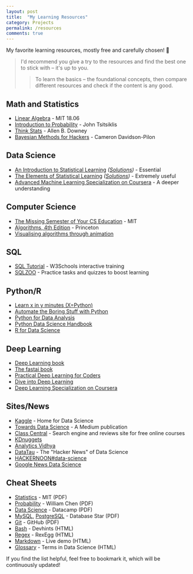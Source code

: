 ```yaml
---
layout: post
title:  "My Learning Resources"
category: Projects
permalink: /resources
comments: true
---
```


My favorite learning resources, mostly free and carefully chosen! 🎁

> I'd recommend you give a try to the resources and find the best one to stick with – it's up to you.
>
> > To learn the basics – the foundational concepts, then compare different resources and check if the content is any good.

## Math and Statistics
- [Linear Algebra](https://ocw.mit.edu/courses/mathematics/18-06-linear-algebra-spring-2010/) - MIT 18.06
- [Introduction to Probability](https://ocw.mit.edu/resources/res-6-012-introduction-to-probability-spring-2018/) - John Tsitsiklis
- [Think Stats](https://greenteapress.com/wp/think-stats-2e/) - Allen B. Downey
- [Bayesian Methods for Hackers](http://camdavidsonpilon.github.io/Probabilistic-Programming-and-Bayesian-Methods-for-Hackers/) - Cameron Davidson-Pilon

## Data Science
- [An Introduction to Statistical Learning](http://faculty.marshall.usc.edu/gareth-james/ISL/)
_([Solutions](https://blog.princehonest.com/stat-learning/))_ - Essential
- [The Elements of Statistical Learning](https://web.stanford.edu/~hastie/ElemStatLearn/)
_([Solutions](https://waxworksmath.com/Authors/G_M/Hastie/WriteUp/Weatherwax_Epstein_Hastie_Solution_Manual.pdf))_ - Extremely useful
- [Advanced Machine Learning Specialization on Coursera](https://www.coursera.org/specializations/aml) - A deeper understanding

## Computer Science

- [The Missing Semester of Your CS Education](https://missing.csail.mit.edu/) - MIT
- [Algorithms, 4th Edition](https://algs4.cs.princeton.edu/) - Princeton
- [Visualising algorithms through animation](https://visualgo.net/en)

## SQL
- [SQL Tutorial](https://www.w3schools.com/sql/) - W3Schools interactive training
- [SQLZOO](https://www.sqlzoo.net/) - Practice tasks and quizzes to boost learning

## Python/R

- [Learn x in y minutes (X=Python)](https://learnxinyminutes.com/docs/python/)
- [Automate the Boring Stuff with Python](http://automatetheboringstuff.com/)
- [Python for Data Analysis](https://github.com/wesm/pydata-book)
- [Python Data Science Handbook](https://jakevdp.github.io/PythonDataScienceHandbook/)
- [R for Data Science](https://r4ds.had.co.nz/)

## Deep Learning
- [Deep Learning book](https://www.deeplearningbook.org/)
- [The fastai book](https://github.com/fastai/fastbook)
- [Practical Deep Learning for Coders](http://course.fast.ai/)
- [Dive into Deep Learning](http://d2l.ai/)
- [Deep Learning Specialization on Coursera](https://www.coursera.org/specializations/deep-learning)

## Sites/News
- [Kaggle](https://www.kaggle.com/) - Home for Data Science
- [Towards Data Science](https://towardsdatascience.com/) - A Medium publication
- [Class Central](https://www.classcentral.com/) - Search engine and reviews site for free online courses
- [KDnuggets](https://www.kdnuggets.com/)
- [Analytics Vidhya](https://www.analyticsvidhya.com/blog/)
- [DataTau](http://www.datatau.com/) - The "Hacker News" of Data Science
- [HACKERNOON#data-science](https://hackernoon.com/tagged/data-science)
- [Google News Data Science](https://news.google.com/topics/CAAqJAgKIh5DQkFTRUFvS0wyMHZNR3AwTTE5eE14SUNaVzRvQUFQAQ?hl=en-US&gl=US&ceid=US%3Aen)

## Cheat Sheets
- [Statistics](https://web.mit.edu/~csvoss/Public/usabo/stats_handout.pdf) - MIT (PDF)
- [Probability](http://www.wzchen.com/s/probability_cheatsheet.pdf) - William Chen (PDF)
- [Data Science](https://www.datacamp.com/community/data-science-cheatsheets) - Datacamp (PDF)
- [MySQL](https://s3-us-west-2.amazonaws.com/dbshostedfiles/dbs/sql_cheat_sheet_mysql.pdf),
  [PostgreSQL](https://s3-us-west-2.amazonaws.com/dbshostedfiles/dbs/sql_cheat_sheet_pgsql.pdf) - Database Star (PDF)
- [Git](https://education.github.com/git-cheat-sheet-education.pdf) - GitHub (PDF)
- [Bash](https://devhints.io/bash) - Devhints (HTML)
- [Regex](http://www.rexegg.com/regex-quickstart.html#ref) - RexEgg (HTML)
- [Markdown](https://markdown-it.github.io/) - Live demo (HTML)
- [Glossary](http://www.datascienceglossary.org/) - Terms in Data Science (HTML)

If you find the list helpful, feel free to bookmark it, which will be continuously updated!